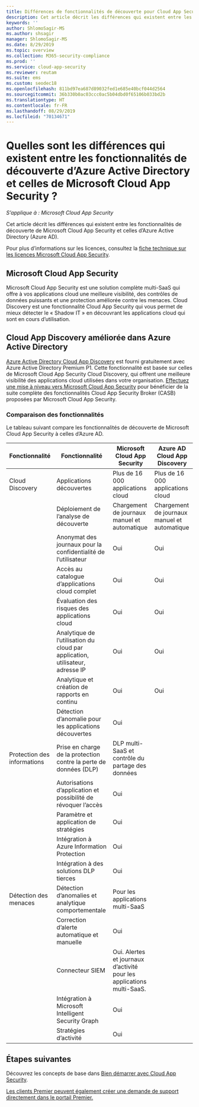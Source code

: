 ```yaml
---
title: Différences de fonctionnalités de découverte pour Cloud App Security et Azure AD
description: Cet article décrit les différences qui existent entre les fonctionnalités de découverte de Microsoft Cloud App Security et celles d’Azure AD.
keywords: ''
author: ShlomoSagir-MS
ms.author: shsagir
manager: ShlomoSagir-MS
ms.date: 8/29/2019
ms.topic: overview
ms.collection: M365-security-compliance
ms.prod: ''
ms.service: cloud-app-security
ms.reviewer: reutam
ms.suite: ems
ms.custom: seodec18
ms.openlocfilehash: 811bd97ea687d89032fed1e685e40bcf044d2564
ms.sourcegitcommit: 36b330b0ac03ccc0ac5b04dbd0f65106b033bd2b
ms.translationtype: HT
ms.contentlocale: fr-FR
ms.lasthandoff: 08/29/2019
ms.locfileid: "70134671"
---
```

# <a name="what-are-the-differences-in-discovery-capabilities-for-azure-active-directory-and-microsoft-cloud-app-security"></a>Quelles sont les différences qui existent entre les fonctionnalités de découverte d’Azure Active Directory et celles de Microsoft Cloud App Security ?

*S’applique à : Microsoft Cloud App Security*

Cet article décrit les différences qui existent entre les fonctionnalités de découverte de Microsoft Cloud App Security et celles d’Azure Active Directory (Azure AD).

Pour plus d’informations sur les licences, consultez la [fiche technique sur les licences Microsoft Cloud App Security](https://aka.ms/mcaslicensing).

## <a name="microsoft-cloud-app-security"></a>Microsoft Cloud App Security

Microsoft Cloud App Security est une solution complète multi-SaaS qui offre à vos applications cloud une meilleure visibilité, des contrôles de données puissants et une protection améliorée contre les menaces. Cloud Discovery est une fonctionnalité Cloud App Security qui vous permet de mieux détecter le « Shadow IT » en découvrant les applications cloud qui sont en cours d’utilisation.

## <a name="enhanced-cloud-app-discovery-in-azure-active-directory"></a>Cloud App Discovery améliorée dans Azure Active Directory

[Azure Active Directory Cloud App Discovery](https://aka.ms/caddocsnew) est fourni gratuitement avec Azure Active Directory Premium P1. Cette fonctionnalité est basée sur celles de Microsoft Cloud App Security Cloud Discovery, qui offrent une meilleure visibilité des applications cloud utilisées dans votre organisation. [Effectuez une mise à niveau vers Microsoft Cloud App Security](https://www.microsoft.com/cloud-platform/cloud-app-security) pour bénéficier de la suite complète des fonctionnalités Cloud App Security Broker (CASB) proposées par Microsoft Cloud App Security.

### <a name="feature-comparison"></a>Comparaison des fonctionnalités

Le tableau suivant compare les fonctionnalités de découverte de Microsoft Cloud App Security à celles d’Azure AD.

|Fonctionnalité|Fonctionnalité|Microsoft Cloud App Security|Azure AD Cloud App Discovery|
|----|----|----|----|
|Cloud Discovery|Applications découvertes|Plus de 16 000 applications cloud|Plus de 16 000 applications cloud|
||Déploiement de l’analyse de découverte|Chargement de journaux manuel et automatique|Chargement de journaux manuel et automatique|
||Anonymat des journaux pour la confidentialité de l’utilisateur|Oui|Oui|
||Accès au catalogue d’applications cloud complet|Oui|Oui|
||Évaluation des risques des applications cloud|Oui|Oui|
||Analytique de l’utilisation du cloud par application, utilisateur, adresse IP|Oui|Oui|
||Analytique et création de rapports en continu|Oui|Oui|
||Détection d’anomalie pour les applications découvertes|Oui||
|Protection des informations|Prise en charge de la protection contre la perte de données (DLP)|DLP multi-SaaS et contrôle du partage des données||
||Autorisations d’application et possibilité de révoquer l’accès|Oui||
||Paramètre et application de stratégies|Oui||
||Intégration à Azure Information Protection |Oui||
||Intégration à des solutions DLP tierces|Oui||
|Détection des menaces|Détection d’anomalies et analytique comportementale|Pour les applications multi-SaaS||
||Correction d’alerte automatique et manuelle|Oui||
||Connecteur SIEM|Oui. Alertes et journaux d’activité pour les applications multi-SaaS.||
||Intégration à Microsoft Intelligent Security Graph|Oui||
||Stratégies d’activité|Oui||

## <a name="next-steps"></a>Étapes suivantes

Découvrez les concepts de base dans [Bien démarrer avec Cloud App Security](getting-started-with-cloud-app-security.md).

[Les clients Premier peuvent également créer une demande de support directement dans le portail Premier.](https://premier.microsoft.com/)

